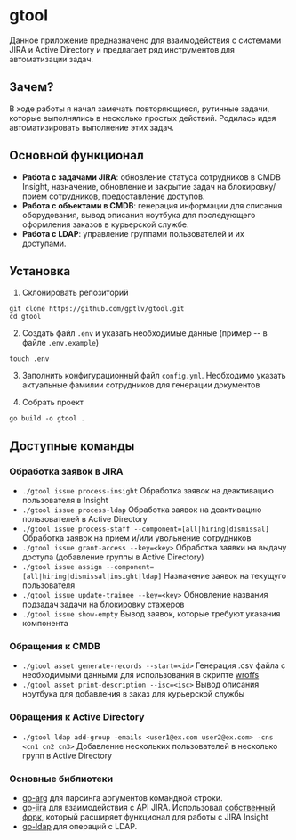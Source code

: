 # gtool

Данное приложение предназначено для взаимодействия с системами JIRA и Active Directory и предлагает ряд инструментов для автоматизации задач.

## Зачем?

В ходе работы я начал замечать повторяющиеся, рутинные задачи, которые выполнялись в несколько простых действий. Родилась идея автоматизировать выполнение этих задач.

## Основной функционал

- **Работа с задачами JIRA**: обновление статуса сотрудников в CMDB Insight, назначение, обновление и закрытие задач на блокировку/прием сотрудников, предоставление доступов.
- **Работа с объектами в CMDB**: генерация информации для списания оборудования, вывод описания ноутбука для последующего оформления заказов в курьерской службе.
- **Работа с LDAP**: управление группами пользователей и их доступами.

## Установка

1. Склонировать репозиторий

```
git clone https://github.com/gptlv/gtool.git
cd gtool
```

2. Создать файл `.env` и указать необходимые данные (пример -- в файле `.env.example`)
```
touch .env
```

3. Заполнить конфигурационный файл `config.yml`. Необходимо указать актуальные фамилии сотрудников для генерации документов

3. Собрать проект
```
go build -o gtool .
```

## Доступные команды

### Обработка заявок в JIRA

- `./gtool issue process-insight` Обработка заявок на деактивацию пользователя в Insight
- `./gtool issue process-ldap` Обработка заявок на деактивацию пользователей в Active Directory
- `./gtool issue process-staff --component=[all|hiring|dismissal]` Обработка заявок на прием и/или увольнение сотрудников
- `./gtool issue grant-access --key=<key>` Обработка заявки на выдачу доступа (добавление группы в Active Directory)
- `./gtool issue assign --component=[all|hiring|dismissal|insight|ldap]` Назначение заявок на текущуго пользователя
- `./gtool issue update-trainee --key=<key>` Обновление названия подзадач задачи на блокировку стажеров
- `./gtool issue show-empty` Вывод заявок, которые требуют указания компонента

### Обращения к CMDB

- `./gtool asset generate-records --start=<id>` Генерация .csv файла с необходимыми данными для использования в скрипте [wroffs](https://github.com/gptlv/wroffs)
- `./gtool asset print-description --isc=<isc>` Вывод описания ноутбука для добавления в заказ для курьерской службы

### Обращения к Active Directory

- `./gtool ldap add-group -emails <user1@ex.com user2@ex.com> -cns <cn1 cn2 cn3>` Добавление нескольких пользователей в несколько групп в Active Directory

### Основные библиотеки

- [go-arg](https://github.com/alexflint/go-arg) для парсинга аргументов командной строки.
- [go-jira](https://github.com/andygrunwald/go-jira) для взаимодействия с API JIRA. Использовал [собственный форк](https://github.com/gptlv/go-jira), который расширяет функционал для работы с JIRA Insight
- [go-ldap](https://github.com/go-ldap/ldap) для операций с LDAP.

